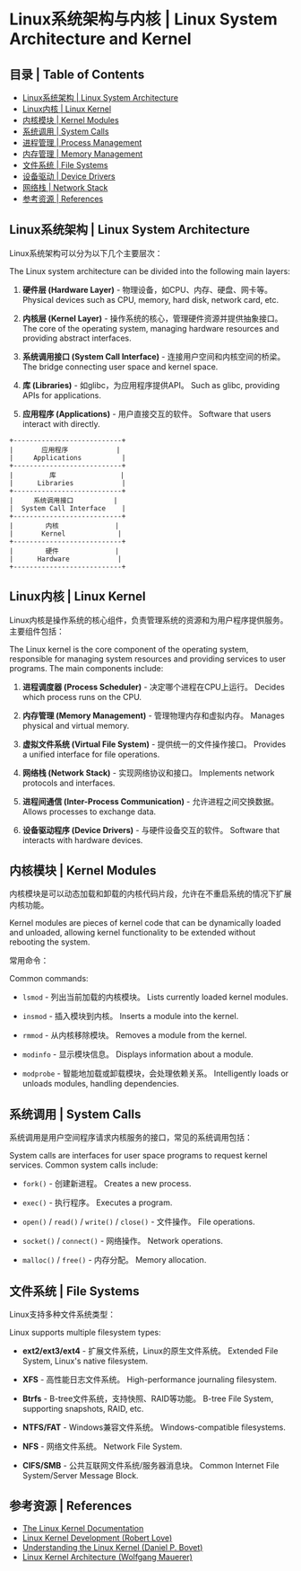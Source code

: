 # Linux系统架构与内核 | Linux System Architecture and Kernel

## 目录 | Table of Contents

- [Linux系统架构 | Linux System Architecture](#linux系统架构--linux-system-architecture)
- [Linux内核 | Linux Kernel](#linux内核--linux-kernel)
- [内核模块 | Kernel Modules](#内核模块--kernel-modules)
- [系统调用 | System Calls](#系统调用--system-calls)
- [进程管理 | Process Management](#进程管理--process-management)
- [内存管理 | Memory Management](#内存管理--memory-management)
- [文件系统 | File Systems](#文件系统--file-systems)
- [设备驱动 | Device Drivers](#设备驱动--device-drivers)
- [网络栈 | Network Stack](#网络栈--network-stack)
- [参考资源 | References](#参考资源--references)

## Linux系统架构 | Linux System Architecture

Linux系统架构可以分为以下几个主要层次：

The Linux system architecture can be divided into the following main layers:

1. **硬件层 (Hardware Layer)** - 物理设备，如CPU、内存、硬盘、网卡等。
   Physical devices such as CPU, memory, hard disk, network card, etc.

2. **内核层 (Kernel Layer)** - 操作系统的核心，管理硬件资源并提供抽象接口。
   The core of the operating system, managing hardware resources and providing abstract interfaces.

3. **系统调用接口 (System Call Interface)** - 连接用户空间和内核空间的桥梁。
   The bridge connecting user space and kernel space.

4. **库 (Libraries)** - 如glibc，为应用程序提供API。
   Such as glibc, providing APIs for applications.

5. **应用程序 (Applications)** - 用户直接交互的软件。
   Software that users interact with directly.

```
+---------------------------+
|       应用程序            |
|     Applications          |
+---------------------------+
|         库                |
|      Libraries            |
+---------------------------+
|     系统调用接口          |
|  System Call Interface    |
+---------------------------+
|        内核              |
|       Kernel             |
+---------------------------+
|        硬件              |
|      Hardware            |
+---------------------------+
```

## Linux内核 | Linux Kernel

Linux内核是操作系统的核心组件，负责管理系统的资源和为用户程序提供服务。主要组件包括：

The Linux kernel is the core component of the operating system, responsible for managing system resources and providing services to user programs. The main components include:

1. **进程调度器 (Process Scheduler)** - 决定哪个进程在CPU上运行。
   Decides which process runs on the CPU.

2. **内存管理 (Memory Management)** - 管理物理内存和虚拟内存。
   Manages physical and virtual memory.

3. **虚拟文件系统 (Virtual File System)** - 提供统一的文件操作接口。
   Provides a unified interface for file operations.

4. **网络栈 (Network Stack)** - 实现网络协议和接口。
   Implements network protocols and interfaces.

5. **进程间通信 (Inter-Process Communication)** - 允许进程之间交换数据。
   Allows processes to exchange data.

6. **设备驱动程序 (Device Drivers)** - 与硬件设备交互的软件。
   Software that interacts with hardware devices.

## 内核模块 | Kernel Modules

内核模块是可以动态加载和卸载的内核代码片段，允许在不重启系统的情况下扩展内核功能。

Kernel modules are pieces of kernel code that can be dynamically loaded and unloaded, allowing kernel functionality to be extended without rebooting the system.

常用命令：

Common commands:

- `lsmod` - 列出当前加载的内核模块。
  Lists currently loaded kernel modules.
  
- `insmod` - 插入模块到内核。
  Inserts a module into the kernel.
  
- `rmmod` - 从内核移除模块。
  Removes a module from the kernel.
  
- `modinfo` - 显示模块信息。
  Displays information about a module.

- `modprobe` - 智能地加载或卸载模块，会处理依赖关系。
  Intelligently loads or unloads modules, handling dependencies.

## 系统调用 | System Calls

系统调用是用户空间程序请求内核服务的接口，常见的系统调用包括：

System calls are interfaces for user space programs to request kernel services. Common system calls include:

- `fork()` - 创建新进程。
  Creates a new process.
  
- `exec()` - 执行程序。
  Executes a program.
  
- `open()` / `read()` / `write()` / `close()` - 文件操作。
  File operations.
  
- `socket()` / `connect()` - 网络操作。
  Network operations.
  
- `malloc()` / `free()` - 内存分配。
  Memory allocation.

## 文件系统 | File Systems

Linux支持多种文件系统类型：

Linux supports multiple filesystem types:

- **ext2/ext3/ext4** - 扩展文件系统，Linux的原生文件系统。
  Extended File System, Linux's native filesystem.
  
- **XFS** - 高性能日志文件系统。
  High-performance journaling filesystem.
  
- **Btrfs** - B-tree文件系统，支持快照、RAID等功能。
  B-tree File System, supporting snapshots, RAID, etc.
  
- **NTFS/FAT** - Windows兼容文件系统。
  Windows-compatible filesystems.

- **NFS** - 网络文件系统。
  Network File System.

- **CIFS/SMB** - 公共互联网文件系统/服务器消息块。
  Common Internet File System/Server Message Block.

## 参考资源 | References

- [The Linux Kernel Documentation](https://www.kernel.org/doc/html/latest/)
- [Linux Kernel Development (Robert Love)](https://www.amazon.com/Linux-Kernel-Development-Robert-Love/dp/0672329468)
- [Understanding the Linux Kernel (Daniel P. Bovet)](https://www.oreilly.com/library/view/understanding-the-linux/0596005652/)
- [Linux Kernel Architecture (Wolfgang Mauerer)](https://www.amazon.com/Professional-Linux-Kernel-Architecture-Programmer/dp/0470343435) 